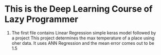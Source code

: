 # This is the Deep Learning Course of Lazy Programmer
1) The first file contains Linear Regression simple keras model followed by a project
   This project determines the max temperature of a place using oher data.
   It uses ANN Regression and the mean error comes out to be 1.5
